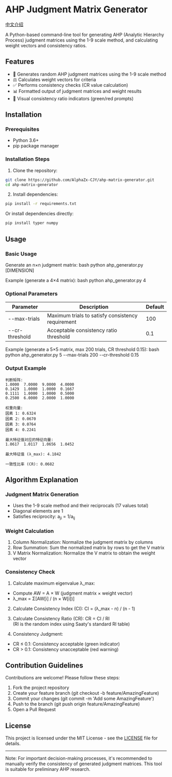 # AHP Judgment Matrix Generator

[中文介绍](./README_CN.md)

A Python-based command-line tool for generating AHP (Analytic Hierarchy Process) judgment matrices using the 1-9 scale method, and calculating weight vectors and consistency ratios.

## Features

- 🧮 Generates random AHP judgment matrices using the 1-9 scale method
- ⚖️ Calculates weight vectors for criteria
- ✅ Performs consistency checks (CR value calculation)
- 📊 Formatted output of judgment matrices and weight results
- 🚦 Visual consistency ratio indicators (green/red prompts)

## Installation

### Prerequisites

- Python 3.6+
- pip package manager

### Installation Steps

1. Clone the repository:
```bash
git clone https://github.com/AlphaZx-CJY/ahp-matrix-generator.git
cd ahp-matrix-generator 
```

2. Install dependencies:
```bash
pip install -r requirements.txt 
```

Or install dependencies directly:
```bash
pip install typer numpy 
```

## Usage

### Basic Usage

Generate an n×n judgment matrix:
bash python ahp_generator.py [DIMENSION] 

Example (generate a 4×4 matrix):
bash python ahp_generator.py 4 

### Optional Parameters

| Parameter | Description | Default |
|-----------|-------------|---------|
| --max-trials | Maximum trials to satisfy consistency requirement | 100 |
| --cr-threshold | Acceptable consistency ratio threshold | 0.1 |

Example (generate a 5×5 matrix, max 200 trials, CR threshold 0.15):
bash python ahp_generator.py 5 --max-trials 200 --cr-threshold 0.15 

### Output Example

```text
判断矩阵:
1.0000  7.0000  9.0000  4.0000
0.1429  1.0000  1.0000  0.1667
0.1111  1.0000  1.0000  0.5000
0.2500  6.0000  2.0000  1.0000

权重向量:
因素 1: 0.6324
因素 2: 0.0670
因素 3: 0.0764
因素 4: 0.2241

最大特征值对应的特征向量:
1.0617  1.0117  1.0656  1.0452

最大特征值 (λ_max): 4.1842

一致性比率 (CR): 0.0682
```

## Algorithm Explanation

### Judgment Matrix Generation

- Uses the 1-9 scale method and their reciprocals (17 values total)
- Diagonal elements are 1
- Satisfies reciprocity: a<sub>ji</sub> = 1/a<sub>ij</sub>

### Weight Calculation

1. Column Normalization: Normalize the judgment matrix by columns
2. Row Summation: Sum the normalized matrix by rows to get the V matrix
3. V Matrix Normalization: Normalize the V matrix to obtain the weight vector

### Consistency Check

1. Calculate maximum eigenvalue λ_max:
- Compute AW = A × W (judgment matrix × weight vector)
- λ_max = Σ[AW[i] / (n × W[i])]

2. Calculate Consistency Index (CI):
   CI = (λ_max - n) / (n - 1)   

3. Calculate Consistency Ratio (CR):
   CR = CI / RI   
(RI is the random index using Saaty's standard RI table)

4. Consistency Judgment:
- CR ≤ 0.1: Consistency acceptable (green indicator)
- CR > 0.1: Consistency unacceptable (red warning)

## Contribution Guidelines

Contributions are welcome! Please follow these steps:

1. Fork the project repository
2. Create your feature branch (git checkout -b feature/AmazingFeature)
3. Commit your changes (git commit -m 'Add some AmazingFeature')
4. Push to the branch (git push origin feature/AmazingFeature)
5. Open a Pull Request

## License

This project is licensed under the MIT License - see the [LICENSE](./LICENSE) file for details.

---

Note: For important decision-making processes, it's recommended to manually verify the consistency of generated judgment matrices. This tool is suitable for preliminary AHP research.